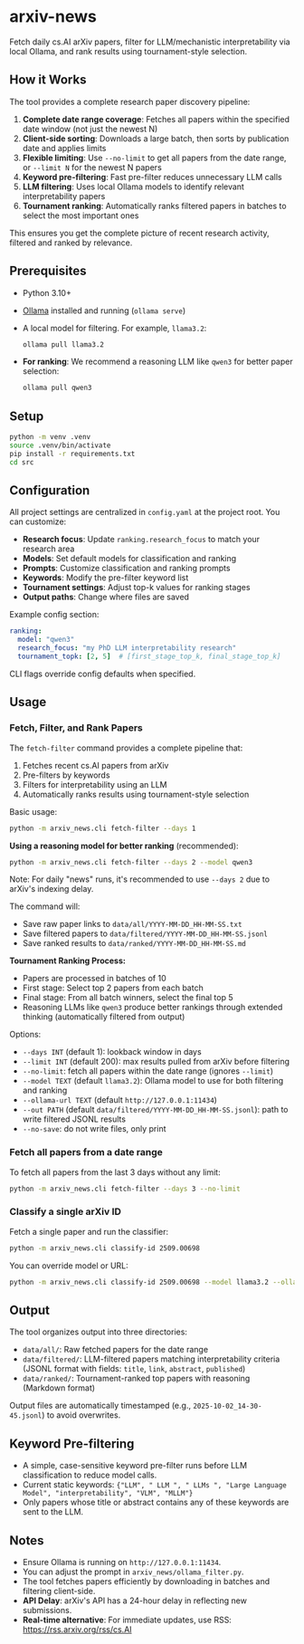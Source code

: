 # arxiv-news

Fetch daily cs.AI arXiv papers, filter for LLM/mechanistic interpretability via local Ollama, and rank results using tournament-style selection.

## How it Works
The tool provides a complete research paper discovery pipeline:

1. **Complete date range coverage**: Fetches all papers within the specified date window (not just the newest N)
2. **Client-side sorting**: Downloads a large batch, then sorts by publication date and applies limits
3. **Flexible limiting**: Use `--no-limit` to get all papers from the date range, or `--limit N` for the newest N papers
4. **Keyword pre-filtering**: Fast pre-filter reduces unnecessary LLM calls
5. **LLM filtering**: Uses local Ollama models to identify relevant interpretability papers
6. **Tournament ranking**: Automatically ranks filtered papers in batches to select the most important ones

This ensures you get the complete picture of recent research activity, filtered and ranked by relevance.

## Prerequisites
- Python 3.10+
- [Ollama](https://ollama.com/) installed and running (`ollama serve`)
- A local model for filtering. For example, `llama3.2`:
  
  ```bash
  ollama pull llama3.2
  ```

- **For ranking**: We recommend a reasoning LLM like `qwen3` for better paper selection:
  
  ```bash
  ollama pull qwen3
  ```

## Setup
```bash
python -m venv .venv
source .venv/bin/activate
pip install -r requirements.txt
cd src
```

## Configuration

All project settings are centralized in `config.yaml` at the project root. You can customize:

- **Research focus**: Update `ranking.research_focus` to match your research area
- **Models**: Set default models for classification and ranking
- **Prompts**: Customize classification and ranking prompts
- **Keywords**: Modify the pre-filter keyword list
- **Tournament settings**: Adjust top-k values for ranking stages
- **Output paths**: Change where files are saved

Example config section:
```yaml
ranking:
  model: "qwen3"
  research_focus: "my PhD LLM interpretability research"
  tournament_topk: [2, 5]  # [first_stage_top_k, final_stage_top_k]
```

CLI flags override config defaults when specified.

## Usage

### Fetch, Filter, and Rank Papers
The `fetch-filter` command provides a complete pipeline that:
1. Fetches recent cs.AI papers from arXiv
2. Pre-filters by keywords
3. Filters for interpretability using an LLM
4. Automatically ranks results using tournament-style selection

Basic usage:
```bash
python -m arxiv_news.cli fetch-filter --days 1
```

**Using a reasoning model for better ranking** (recommended):
```bash
python -m arxiv_news.cli fetch-filter --days 2 --model qwen3
```

Note: For daily "news" runs, it's recommended to use `--days 2` due to arXiv's indexing delay.

The command will:
- Save raw paper links to `data/all/YYYY-MM-DD_HH-MM-SS.txt`
- Save filtered papers to `data/filtered/YYYY-MM-DD_HH-MM-SS.jsonl`
- Save ranked results to `data/ranked/YYYY-MM-DD_HH-MM-SS.md`

**Tournament Ranking Process:**
- Papers are processed in batches of 10
- First stage: Select top 2 papers from each batch
- Final stage: From all batch winners, select the final top 5
- Reasoning LLMs like `qwen3` produce better rankings through extended thinking (automatically filtered from output)

Options:
- `--days INT` (default 1): lookback window in days
- `--limit INT` (default 200): max results pulled from arXiv before filtering
- `--no-limit`: fetch all papers within the date range (ignores `--limit`)
- `--model TEXT` (default `llama3.2`): Ollama model to use for both filtering and ranking
- `--ollama-url TEXT` (default `http://127.0.0.1:11434`)
- `--out PATH` (default `data/filtered/YYYY-MM-DD_HH-MM-SS.jsonl`): path to write filtered JSONL results
- `--no-save`: do not write files, only print

### Fetch all papers from a date range
To fetch all papers from the last 3 days without any limit:
```bash
python -m arxiv_news.cli fetch-filter --days 3 --no-limit
```

### Classify a single arXiv ID
Fetch a single paper and run the classifier:
```bash
python -m arxiv_news.cli classify-id 2509.00698
```
You can override model or URL:
```bash
python -m arxiv_news.cli classify-id 2509.00698 --model llama3.2 --ollama-url http://127.0.0.1:11434
```

## Output
The tool organizes output into three directories:
- `data/all/`: Raw fetched papers for the date range
- `data/filtered/`: LLM-filtered papers matching interpretability criteria (JSONL format with fields: `title`, `link`, `abstract`, `published`)
- `data/ranked/`: Tournament-ranked top papers with reasoning (Markdown format)

Output files are automatically timestamped (e.g., `2025-10-02_14-30-45.jsonl`) to avoid overwrites.

## Keyword Pre-filtering
- A simple, case-sensitive keyword pre-filter runs before LLM classification to reduce model calls.
- Current static keywords: `{"LLM", " LLM ", " LLMs ", "Large Language Model", "interpretability", "VLM", "MLLM"}`
- Only papers whose title or abstract contains any of these keywords are sent to the LLM.

## Notes
- Ensure Ollama is running on `http://127.0.0.1:11434`.
- You can adjust the prompt in `arxiv_news/ollama_filter.py`.
- The tool fetches papers efficiently by downloading in batches and filtering client-side.
- **API Delay**: arXiv's API has a 24-hour delay in reflecting new submissions.
- **Real-time alternative**: For immediate updates, use RSS: https://rss.arxiv.org/rss/cs.AI
